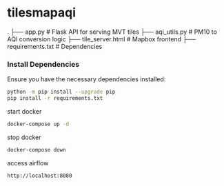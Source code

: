 # tilesmapaqi

.
├── app.py              # Flask API for serving MVT tiles
├── aqi_utils.py        # PM10 to AQI conversion logic
├── tile_server.html    # Mapbox frontend
├── requirements.txt    # Dependencies

### Install Dependencies

Ensure you have the necessary dependencies installed:

```sh
python -m pip install --upgrade pip
pip install -r requirements.txt
```

start docker
```sh
docker-compose up -d
```
stop docker
```sh
docker-compose down
```

access airflow
```sh
http://localhost:8080
```
